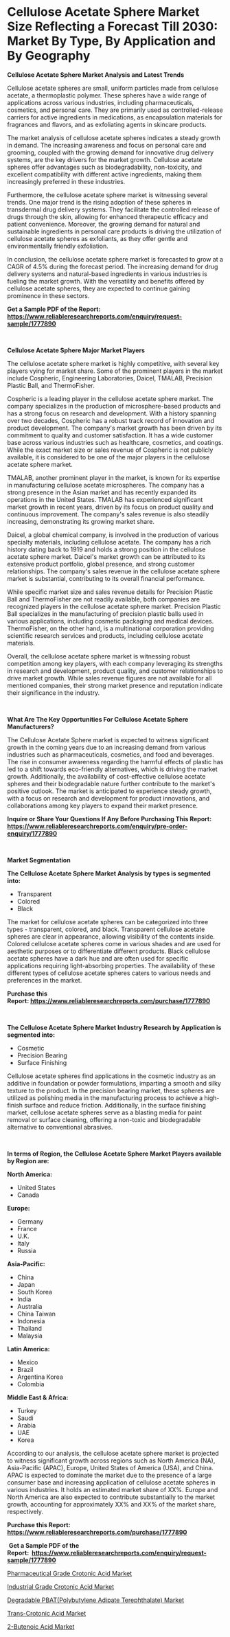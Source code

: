 <p><h1>Cellulose Acetate Sphere Market Size Reflecting a Forecast Till 2030: Market By Type, By Application and By Geography</h1></p><p><strong>Cellulose Acetate Sphere Market Analysis and Latest Trends</strong></p>
<p><p>Cellulose acetate spheres are small, uniform particles made from cellulose acetate, a thermoplastic polymer. These spheres have a wide range of applications across various industries, including pharmaceuticals, cosmetics, and personal care. They are primarily used as controlled-release carriers for active ingredients in medications, as encapsulation materials for fragrances and flavors, and as exfoliating agents in skincare products.</p><p>The market analysis of cellulose acetate spheres indicates a steady growth in demand. The increasing awareness and focus on personal care and grooming, coupled with the growing demand for innovative drug delivery systems, are the key drivers for the market growth. Cellulose acetate spheres offer advantages such as biodegradability, non-toxicity, and excellent compatibility with different active ingredients, making them increasingly preferred in these industries.</p><p>Furthermore, the cellulose acetate sphere market is witnessing several trends. One major trend is the rising adoption of these spheres in transdermal drug delivery systems. They facilitate the controlled release of drugs through the skin, allowing for enhanced therapeutic efficacy and patient convenience. Moreover, the growing demand for natural and sustainable ingredients in personal care products is driving the utilization of cellulose acetate spheres as exfoliants, as they offer gentle and environmentally friendly exfoliation.</p><p>In conclusion, the cellulose acetate sphere market is forecasted to grow at a CAGR of 4.5% during the forecast period. The increasing demand for drug delivery systems and natural-based ingredients in various industries is fueling the market growth. With the versatility and benefits offered by cellulose acetate spheres, they are expected to continue gaining prominence in these sectors.</p></p>
<p><strong>Get a Sample PDF of the Report:&nbsp; <a href="https://www.reliableresearchreports.com/enquiry/request-sample/1777890">https://www.reliableresearchreports.com/enquiry/request-sample/1777890</a></strong></p>
<p>&nbsp;</p>
<p><strong>Cellulose Acetate Sphere Major Market Players</strong></p>
<p><p>The cellulose acetate sphere market is highly competitive, with several key players vying for market share. Some of the prominent players in the market include Cospheric, Engineering Laboratories, Daicel, TMALAB, Precision Plastic Ball, and ThermoFisher.</p><p>Cospheric is a leading player in the cellulose acetate sphere market. The company specializes in the production of microsphere-based products and has a strong focus on research and development. With a history spanning over two decades, Cospheric has a robust track record of innovation and product development. The company's market growth has been driven by its commitment to quality and customer satisfaction. It has a wide customer base across various industries such as healthcare, cosmetics, and coatings. While the exact market size or sales revenue of Cospheric is not publicly available, it is considered to be one of the major players in the cellulose acetate sphere market.</p><p>TMALAB, another prominent player in the market, is known for its expertise in manufacturing cellulose acetate microspheres. The company has a strong presence in the Asian market and has recently expanded its operations in the United States. TMALAB has experienced significant market growth in recent years, driven by its focus on product quality and continuous improvement. The company's sales revenue is also steadily increasing, demonstrating its growing market share.</p><p>Daicel, a global chemical company, is involved in the production of various specialty materials, including cellulose acetate. The company has a rich history dating back to 1919 and holds a strong position in the cellulose acetate sphere market. Daicel's market growth can be attributed to its extensive product portfolio, global presence, and strong customer relationships. The company's sales revenue in the cellulose acetate sphere market is substantial, contributing to its overall financial performance.</p><p>While specific market size and sales revenue details for Precision Plastic Ball and ThermoFisher are not readily available, both companies are recognized players in the cellulose acetate sphere market. Precision Plastic Ball specializes in the manufacturing of precision plastic balls used in various applications, including cosmetic packaging and medical devices. ThermoFisher, on the other hand, is a multinational corporation providing scientific research services and products, including cellulose acetate materials.</p><p>Overall, the cellulose acetate sphere market is witnessing robust competition among key players, with each company leveraging its strengths in research and development, product quality, and customer relationships to drive market growth. While sales revenue figures are not available for all mentioned companies, their strong market presence and reputation indicate their significance in the industry.</p></p>
<p>&nbsp;</p>
<p><strong>What Are The Key Opportunities For Cellulose Acetate Sphere Manufacturers?</strong></p>
<p><p>The Cellulose Acetate Sphere market is expected to witness significant growth in the coming years due to an increasing demand from various industries such as pharmaceuticals, cosmetics, and food and beverages. The rise in consumer awareness regarding the harmful effects of plastic has led to a shift towards eco-friendly alternatives, which is driving the market growth. Additionally, the availability of cost-effective cellulose acetate spheres and their biodegradable nature further contribute to the market's positive outlook. The market is anticipated to experience steady growth, with a focus on research and development for product innovations, and collaborations among key players to expand their market presence.</p></p>
<p><strong>Inquire or Share Your Questions If Any Before Purchasing This Report: <a href="https://www.reliableresearchreports.com/enquiry/pre-order-enquiry/1777890">https://www.reliableresearchreports.com/enquiry/pre-order-enquiry/1777890</a></strong></p>
<p>&nbsp;</p>
<p><strong>Market Segmentation</strong></p>
<p><strong>The Cellulose Acetate Sphere Market Analysis by types is segmented into:</strong></p>
<p><ul><li>Transparent</li><li>Colored</li><li>Black</li></ul></p>
<p><p>The market for cellulose acetate spheres can be categorized into three types - transparent, colored, and black. Transparent cellulose acetate spheres are clear in appearance, allowing visibility of the contents inside. Colored cellulose acetate spheres come in various shades and are used for aesthetic purposes or to differentiate different products. Black cellulose acetate spheres have a dark hue and are often used for specific applications requiring light-absorbing properties. The availability of these different types of cellulose acetate spheres caters to various needs and preferences in the market.</p></p>
<p><strong>Purchase this Report:&nbsp;<a href="https://www.reliableresearchreports.com/purchase/1777890">https://www.reliableresearchreports.com/purchase/1777890</a></strong></p>
<p>&nbsp;</p>
<p><strong>The Cellulose Acetate Sphere Market Industry Research by Application is segmented into:</strong></p>
<p><ul><li>Cosmetic</li><li>Precision Bearing</li><li>Surface Finishing</li></ul></p>
<p><p>Cellulose acetate spheres find applications in the cosmetic industry as an additive in foundation or powder formulations, imparting a smooth and silky texture to the product. In the precision bearing market, these spheres are utilized as polishing media in the manufacturing process to achieve a high-finish surface and reduce friction. Additionally, in the surface finishing market, cellulose acetate spheres serve as a blasting media for paint removal or surface cleaning, offering a non-toxic and biodegradable alternative to conventional abrasives.</p></p>
<p>&nbsp;</p>
<p><strong>In terms of Region, the Cellulose Acetate Sphere Market Players available by Region are:</strong></p>
<p>
    <p> <strong> North America: </strong>
        <ul>
            <li>United States</li>
            <li>Canada</li>
        </ul>
        </p> 
    <p> <strong> Europe: </strong>
        <ul>
            <li>Germany</li>
            <li>France</li>
            <li>U.K.</li>
            <li>Italy</li>
            <li>Russia</li>
        </ul>
        </p> 
    <p> <strong> Asia-Pacific: </strong>
        <ul>
            <li>China</li>
            <li>Japan</li>
            <li>South Korea</li>
            <li>India</li>
            <li>Australia</li>
            <li>China Taiwan</li>
            <li>Indonesia</li>
            <li>Thailand</li>
            <li>Malaysia</li>
        </ul>
        </p> 
    <p> <strong> Latin America: </strong>
        <ul>
            <li>Mexico</li>
            <li>Brazil</li>
            <li>Argentina Korea</li>
            <li>Colombia</li>
        </ul>
        </p> 
    <p> <strong> Middle East & Africa: </strong>
        <ul>
            <li>Turkey</li>
            <li>Saudi</li>
            <li>Arabia</li>
            <li>UAE</li>
            <li>Korea</li>
        </ul>
    </p>
    </p>
<p><p>According to our analysis, the cellulose acetate sphere market is projected to witness significant growth across regions such as North America (NA), Asia-Pacific (APAC), Europe, United States of America (USA), and China. APAC is expected to dominate the market due to the presence of a large consumer base and increasing application of cellulose acetate spheres in various industries. It holds an estimated market share of XX%. Europe and North America are also expected to contribute substantially to the market growth, accounting for approximately XX% and XX% of the market share, respectively.</p></p>
<p><strong>Purchase this Report: <a href="https://www.reliableresearchreports.com/purchase/1777890">https://www.reliableresearchreports.com/purchase/1777890</a></strong></p>
<p>&nbsp;<strong>Get a Sample PDF of the Report:&nbsp;&nbsp;<a href="https://www.reliableresearchreports.com/enquiry/request-sample/1777890">https://www.reliableresearchreports.com/enquiry/request-sample/1777890</a></strong></p>
<p><strong></strong></p>
<p><p><a href="https://github.com/grishafomin4852/Market-Research-Report-List-1/blob/main/pharmaceutical-grade-crotonic-acid-market.md">Pharmaceutical Grade Crotonic Acid Market</a></p><p><a href="https://github.com/dziulagalemab/Market-Research-Report-List-1/blob/main/industrial-grade-crotonic-acid-market.md">Industrial Grade Crotonic Acid Market</a></p><p><a href="https://github.com/gulaimolin/Market-Research-Report-List-1/blob/main/degradable-pbatpolybutylene-adipate-terephthalate-market.md">Degradable PBAT(Polybutylene Adipate Terephthalate) Market</a></p><p><a href="https://github.com/abbypearson7765/Market-Research-Report-List-1/blob/main/trans-crotonic-acid-market.md">Trans-Crotonic Acid Market</a></p><p><a href="https://github.com/ruslanpoljakovrd177/Market-Research-Report-List-1/blob/main/2-butenoic-acid-market.md">2-Butenoic Acid Market</a></p></p>